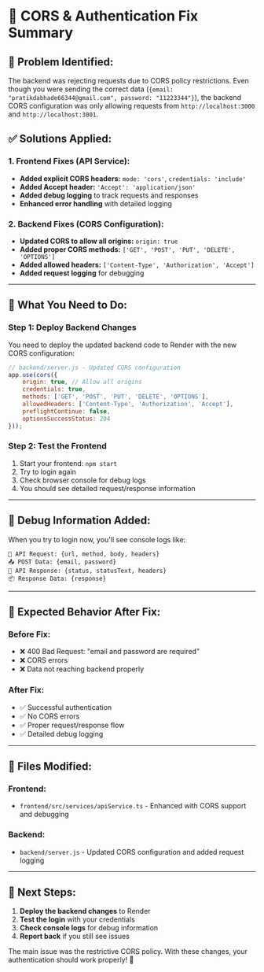 # 🔧 CORS & Authentication Fix Summary

## 🚨 **Problem Identified:**
The backend was rejecting requests due to CORS policy restrictions. Even though you were sending the correct data (`{email: "pratikdabhade66344@gmail.com", password: "11223344"}`), the backend CORS configuration was only allowing requests from `http://localhost:3000` and `http://localhost:3001`.

## ✅ **Solutions Applied:**

### 1. **Frontend Fixes (API Service):**
- **Added explicit CORS headers:** `mode: 'cors'`, `credentials: 'include'`
- **Added Accept header:** `'Accept': 'application/json'`
- **Added debug logging** to track requests and responses
- **Enhanced error handling** with detailed logging

### 2. **Backend Fixes (CORS Configuration):**
- **Updated CORS to allow all origins:** `origin: true`
- **Added proper CORS methods:** `['GET', 'POST', 'PUT', 'DELETE', 'OPTIONS']`
- **Added allowed headers:** `['Content-Type', 'Authorization', 'Accept']`
- **Added request logging** for debugging

---

## 🔄 **What You Need to Do:**

### **Step 1: Deploy Backend Changes**
You need to deploy the updated backend code to Render with the new CORS configuration:

```javascript
// backend/server.js - Updated CORS configuration
app.use(cors({
    origin: true, // Allow all origins
    credentials: true,
    methods: ['GET', 'POST', 'PUT', 'DELETE', 'OPTIONS'],
    allowedHeaders: ['Content-Type', 'Authorization', 'Accept'],
    preflightContinue: false,
    optionsSuccessStatus: 204
}));
```

### **Step 2: Test the Frontend**
1. Start your frontend: `npm start`
2. Try to login again
3. Check browser console for debug logs
4. You should see detailed request/response information

---

## 🐛 **Debug Information Added:**

When you try to login now, you'll see console logs like:
```
🚀 API Request: {url, method, body, headers}
📤 POST Data: {email, password}
📡 API Response: {status, statusText, headers}
📦 Response Data: {response}
```

---

## 🎯 **Expected Behavior After Fix:**

### **Before Fix:**
- ❌ 400 Bad Request: "email and password are required"
- ❌ CORS errors
- ❌ Data not reaching backend properly

### **After Fix:**
- ✅ Successful authentication
- ✅ No CORS errors  
- ✅ Proper request/response flow
- ✅ Detailed debug logging

---

## 📝 **Files Modified:**

### **Frontend:**
- `frontend/src/services/apiService.ts` - Enhanced with CORS support and debugging

### **Backend:**
- `backend/server.js` - Updated CORS configuration and added request logging

---

## 🚀 **Next Steps:**

1. **Deploy the backend changes** to Render
2. **Test the login** with your credentials
3. **Check console logs** for debug information
4. **Report back** if you still see issues

The main issue was the restrictive CORS policy. With these changes, your authentication should work properly! 🎉
